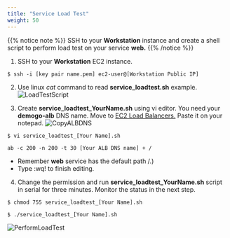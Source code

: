 ```yaml
---
title: "Service Load Test"
weight: 50
---
```


{{% notice note %}}
SSH to your **Workstation** instance and create a shell script to perform load test on your service **web.**
{{% /notice %}}

1. SSH to your **Workstation** EC2 instance. 
~~~
$ ssh -i [key pair name.pem] ec2-user@[Workstation Public IP]
~~~

2. Use linux *cat* command to read **service_loadtest.sh** example. 
![LoadTestScript](/images/autoscale/service_load_test_script.png)

3. Create **service_loadtest_YourName.sh** using vi editor. You need your **demogo-alb** DNS name. Move to [EC2 Load Balancers.](https://ap-northeast-2.console.aws.amazon.com/ec2/v2/home?region=ap-northeast-2#LoadBalancers:sort=loadBalancerName) Paste it on your notepad. 
![CopyALBDNS](/images/autoscale/copy_alb_dns.png)

~~~
$ vi service_loadtest_[Your Name].sh
~~~

~~~
ab -c 200 -n 200 -t 30 [Your ALB DNS name] + / 
~~~

* Remember **web** service has the default path /.)
* Type :wq! to finish editing. 

4.	Change the permission and run **service_loadtest_YourName.sh** script in serial for three minutes. Monitor the status in the next step.

~~~
$ chmod 755 service_loadtest_[Your Name].sh
~~~

~~~
$ ./service_loadtest_[Your Name].sh
~~~
![PerformLoadTest](/images/autoscale/perform_service_load_test.png)